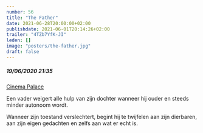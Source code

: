 ```yaml
---
number: 56
title: "The Father"
date: 2021-06-28T20:00:00+02:00
publishdate: 2021-06-01T20:14:26+02:00
trailer: "4TZb7YfK-JI"
leden: [] 
image: "posters/the-father.jpg"
draft: false
---
```


##### 19/06/2020 21:35

[Cinema Palace](https://cinema-palace.be/fr/film/father)

Een vader weigert alle hulp van zijn dochter wanneer hij ouder en steeds minder
autonoom wordt. 
<!--more-->
Wanneer zijn toestand verslechtert, begint hij te twijfelen aan zijn dierbaren, 
aan zijn eigen gedachten en zelfs aan wat er echt is.